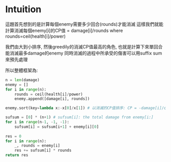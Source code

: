 # Intuition

這題首先想到的是計算每個enemy需要多少回合(rounds)才能消滅
這樣我們就能計算消滅每個enemy[i]的CP值 = damage[i]/rounds where rounds=ceil(health[i]/power)

我們由大到小排序, 然後greedily的消滅CP值最高的角色, 也就是計算下來單回合能消滅最多damage的enemy
同時消滅的過程中所承受的傷害可以用suffix sum來預先處理

所以整體框架為:

```py
n = len(damage)
enemy = []
for i in range(n):
    rounds = ceil(health[i]/power)
    enemy.append([damage[i], rounds])

enemy.sort(key=lambda x:-x[0]/x[1]) # 以消滅的CP值排序: CP = -damage[i]/ceil(health[i]/power)

sufsum = [0] * (n+1) # sufsum[i]: the total damage from enemy[i:]
for i in range(n-1, -1, -1):
    sufsum[i] = sufsum[i+1] + enemy[i][0]
    
res = 0
for i in range(n):
    _, rounds = enemy[i]
    res += sufsum[i] * rounds
return res
```